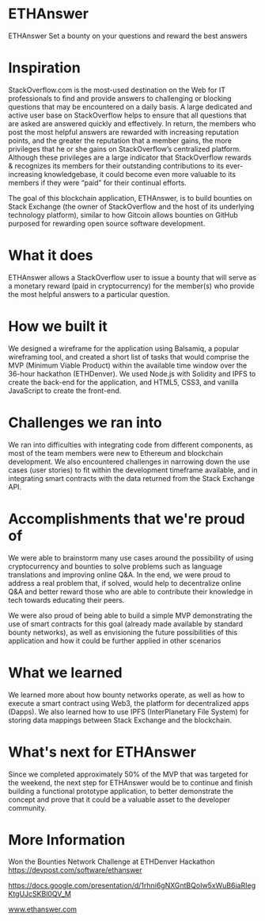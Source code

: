 # ETHAnswer
ETHAnswer Set a bounty on your questions and reward the best answers

# Inspiration

StackOverflow.com is the most-used destination on the Web for IT professionals to find and provide answers to challenging or blocking questions that may be encountered on a daily basis. A large dedicated and active user base on StackOverflow helps to ensure that all questions that are asked are answered quickly and effectively. In return, the members who post the most helpful answers are rewarded with increasing reputation points, and the greater the reputation that a member gains, the more privileges that he or she gains on StackOverflow’s centralized platform. Although these privileges are a large indicator that StackOverflow rewards & recognizes its members for their outstanding contributions to its ever-increasing knowledgebase, it could become even more valuable to its members if they were “paid” for their continual efforts.

The goal of this blockchain application, ETHAnswer, is to build bounties on Stack Exchange (the owner of StackOverflow and the host of its underlying technology platform), similar to how Gitcoin allows bounties on GitHub purposed for rewarding open source software development.

# What it does

ETHAnswer allows a StackOverflow user to issue a bounty that will serve as a monetary reward (paid in cryptocurrency) for the member(s) who provide the most helpful answers to a particular question.

# How we built it

We designed a wireframe for the application using Balsamiq, a popular wireframing tool, and created a short list of tasks that would comprise the MVP (Minimum Viable Product) within the available time window over the 36-hour hackathon (ETHDenver). We used Node.js with Solidity and IPFS to create the back-end for the application, and HTML5, CSS3, and vanilla JavaScript to create the front-end.

# Challenges we ran into

We ran into difficulties with integrating code from different components, as most of the team members were new to Ethereum and blockchain development. We also encountered challenges in narrowing down the use cases (user stories) to fit within the development timeframe available, and in integrating smart contracts with the data returned from the Stack Exchange API.

# Accomplishments that we're proud of

We were able to brainstorm many use cases around the possibility of using cryptocurrency and bounties to solve problems such as language translations and improving online Q&A. In the end, we were proud to address a real problem that, if solved, would help to decentralize online Q&A and better reward those who are able to contribute their knowledge in tech towards educating their peers.

We were also proud of being able to build a simple MVP demonstrating the use of smart contracts for this goal (already made available by standard bounty networks), as well as envisioning the future possibilities of this application and how it could be further applied in other scenarios

# What we learned

We learned more about how bounty networks operate, as well as how to execute a smart contract using Web3, the platform for decentralized apps (Dapps). We also learned how to use IPFS (InterPlanetary File System) for storing data mappings between Stack Exchange and the blockchain.

# What's next for ETHAnswer

Since we completed approximately 50% of the MVP that was targeted for the weekend, the next step for ETHAnswer would be to continue and finish building a functional prototype application, to better demonstrate the concept and prove that it could be a valuable asset to the developer community.

# More Information

Won the Bounties Network Challenge at ETHDenver Hackathon https://devpost.com/software/ethanswer

https://docs.google.com/presentation/d/1rhni6gNXGntBQoIw5xWuB6iaRIegKtgUJcSKBl0QV_M

www.ethanswer.com

